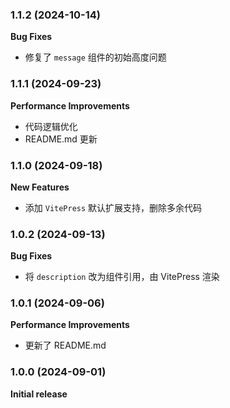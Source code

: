 ### 1.1.2 (2024-10-14)

**Bug Fixes**

- 修复了 `message` 组件的初始高度问题

### 1.1.1 (2024-09-23)

**Performance Improvements**

- 代码逻辑优化
- README.md 更新

### 1.1.0 (2024-09-18)

**New Features**

- 添加 `VitePress` 默认扩展支持，删除多余代码

### 1.0.2 (2024-09-13)

**Bug Fixes**

- 将 `description` 改为组件引用，由 VitePress 渲染

### 1.0.1 (2024-09-06)

**Performance Improvements**

- 更新了 README.md

### 1.0.0 (2024-09-01)

**Initial release**
